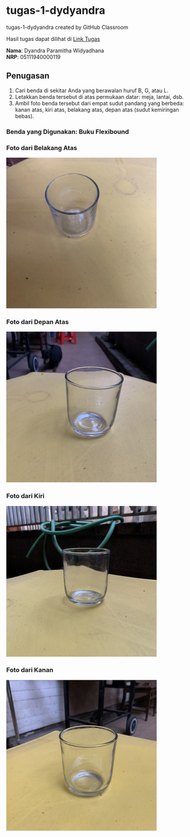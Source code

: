 # tugas-1-dydyandra
tugas-1-dydyandra created by GitHub Classroom

Hasil tugas dapat dilihat di [Link Tugas](https://cg2021b.github.io/tugas-1-dydyandra/)

**Nama**: Dyandra Paramitha Widyadhana<br>
**NRP**: 05111940000119

## Penugasan
1. Cari benda di sekitar Anda yang berawalan huruf B, G, atau L.
2. Letakkan benda tersebut di atas permukaan datar: meja, lantai, dsb.
3. Ambil foto benda tersebut dari empat sudut pandang yang berbeda: kanan atas, kiri atas, belakang atas, depan atas (sudut kemiringan bebas).

### Benda yang Digunakan: Buku Flexibound

### Foto dari Belakang Atas
<img src="images/atas.jpg" width="400">

### Foto dari Depan Atas
<img src="images/depan.jpg" width="400">

### Foto dari Kiri 
<img src="images/kiri.jpg" width="400">

### Foto dari Kanan 
<img src="images/kanan.jpg" width="400">
